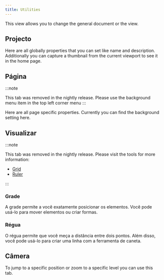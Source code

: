 ```yaml
---
title: Utilities
---
```


This view allows you to change the general document or the view.

## Projecto

Here are all globally properties that you can set like name and description.
Additionally you can capture a thumbnail from the current viewport to see it in the home page.

## Página

:::note

This tab was removed in the nightly release.
Please use the background menu item in the top left corner menu
:::

Here are all page specific properties. Currently you can find the background setting here.

## Visualizar

:::note

This tab was removed in the nightly release.
Please visit the tools for more information:

- [Grid](/docs/v2/tools/grid)
- [Ruler](/docs/v2/tools/ruler)

:::

### Grade

A grade permite a você exatamente posicionar os elementos. Você pode usá-lo para mover elementos ou criar formas.

### Régua

O régua permite que você meça a distância entre dois pontos. Além disso, você pode usá-lo para criar uma linha com a ferramenta de caneta.

## Câmera

To jump to a specific position or zoom to a specific level you can use this tab.
